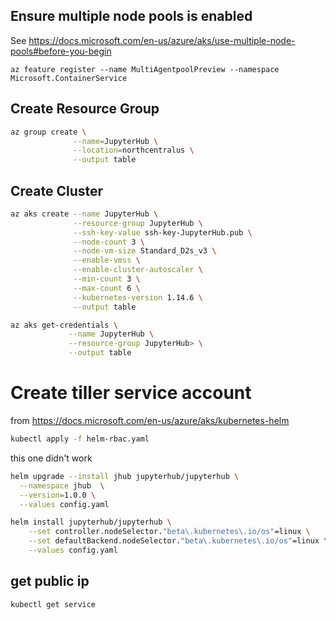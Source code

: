 ## Ensure multiple node pools is enabled
 See https://docs.microsoft.com/en-us/azure/aks/use-multiple-node-pools#before-you-begin
```
az feature register --name MultiAgentpoolPreview --namespace Microsoft.ContainerService
```

## Create Resource Group

```sh
az group create \
              --name=JupyterHub \
              --location=northcentralus \
              --output table
```

## Create Cluster

```sh
az aks create --name JupyterHub \
              --resource-group JupyterHub \
              --ssh-key-value ssh-key-JupyterHub.pub \
              --node-count 3 \
              --node-vm-size Standard_D2s_v3 \
              --enable-vmss \
              --enable-cluster-autoscaler \
              --min-count 3 \
              --max-count 6 \
              --kubernetes-version 1.14.6 \
              --output table
```

```sh
az aks get-credentials \
             --name JupyterHub \
             --resource-group JupyterHub> \
             --output table
```

# Create tiller service account
from https://docs.microsoft.com/en-us/azure/aks/kubernetes-helm
```sh
kubectl apply -f helm-rbac.yaml
```

this one didn't work
```sh
helm upgrade --install jhub jupyterhub/jupyterhub \
  --namespace jhub  \
  --version=1.0.0 \
  --values config.yaml
```

```sh
helm install jupyterhub/jupyterhub \
    --set controller.nodeSelector."beta\.kubernetes\.io/os"=linux \
    --set defaultBackend.nodeSelector."beta\.kubernetes\.io/os"=linux \
    --values config.yaml
```

## get public ip

```sh
kubectl get service
```

